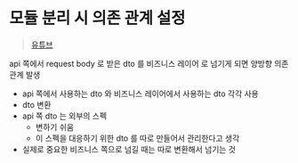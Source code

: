 # 모듈 분리 시 의존 관계 설정

> [유튜브](https://www.youtube.com/watch?v=nVGV8ag8v7g)

api 쪽에서 request body 로 받은 dto 를 비즈니스 레이어 로 넘기게 되면 양방향 의존관계 발생

- api 쪽에서 사용하는 dto 와 비즈니스 레이어에서 사용하는 dto 각각 사용
- dto 변환
- api 쪽 dto 는 외부의 스펙
  - 변하기 쉬움
  - 이 스펙을 대응하기 위한 dto 를 따로 만들어서 관리한다고 생각
- 실제로 중요한 비즈니스 쪽으로 넘길 때는 따로 변환해서 넘기는 것
